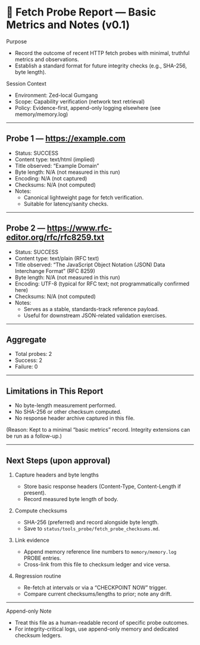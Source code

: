 # 🪷 Fetch Probe Report — Basic Metrics and Notes (v0.1)

Purpose
- Record the outcome of recent HTTP fetch probes with minimal, truthful metrics and observations.
- Establish a standard format for future integrity checks (e.g., SHA-256, byte length).

Session Context
- Environment: Zed-local Gumgang
- Scope: Capability verification (network text retrieval)
- Policy: Evidence-first, append-only logging elsewhere (see memory/memory.log)

---

## Probe 1 — https://example.com

- Status: SUCCESS
- Content type: text/html (implied)
- Title observed: “Example Domain”
- Byte length: N/A (not measured in this run)
- Encoding: N/A (not captured)
- Checksums: N/A (not computed)
- Notes:
  - Canonical lightweight page for fetch verification.
  - Suitable for latency/sanity checks.

---

## Probe 2 — https://www.rfc-editor.org/rfc/rfc8259.txt

- Status: SUCCESS
- Content type: text/plain (RFC text)
- Title observed: “The JavaScript Object Notation (JSON) Data Interchange Format” (RFC 8259)
- Byte length: N/A (not measured in this run)
- Encoding: UTF-8 (typical for RFC text; not programmatically confirmed here)
- Checksums: N/A (not computed)
- Notes:
  - Serves as a stable, standards-track reference payload.
  - Useful for downstream JSON-related validation exercises.

---

## Aggregate

- Total probes: 2
- Success: 2
- Failure: 0

---

## Limitations in This Report

- No byte-length measurement performed.
- No SHA-256 or other checksum computed.
- No response header archive captured in this file.

(Reason: Kept to a minimal “basic metrics” record. Integrity extensions can be run as a follow-up.)

---

## Next Steps (upon approval)

1) Capture headers and byte lengths
   - Store basic response headers (Content-Type, Content-Length if present).
   - Record measured byte length of body.

2) Compute checksums
   - SHA-256 (preferred) and record alongside byte length.
   - Save to `status/tools_probe/fetch_probe_checksums.md`.

3) Link evidence
   - Append memory reference line numbers to `memory/memory.log` PROBE entries.
   - Cross-link from this file to checksum ledger and vice versa.

4) Regression routine
   - Re-fetch at intervals or via a “CHECKPOINT NOW” trigger.
   - Compare current checksums/lengths to prior; note any drift.

---

Append-only Note
- Treat this file as a human-readable record of specific probe outcomes.
- For integrity-critical logs, use append-only memory and dedicated checksum ledgers.